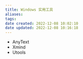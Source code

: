 ```yaml
---
title: Windows 实用工具
aliases: 
tags: 
date created: 2022-12-08 10:02:10
date updated: 2022-12-08 10:16:18
---
```



- AnyText
- Xmind
- Utools
